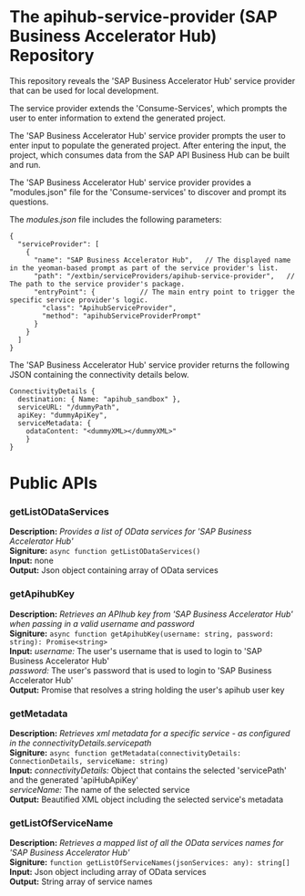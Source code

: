
# The apihub-service-provider (SAP Business Accelerator Hub) Repository

This repository reveals the 'SAP Business Accelerator Hub' service provider that can be used for local development.

The service provider extends the 'Consume-Services', which prompts the user to enter information to extend the generated project.

The 'SAP Business Accelerator Hub' service provider prompts the user to enter input to populate the generated project. After entering the input, the project, which consumes data from the SAP API Business Hub can be built and run.

The 'SAP Business Accelerator Hub' service provider provides a "modules.json" file for the 'Consume-services' to discover and prompt its questions. 

The *modules.json* file includes the following parameters: 

```
{
  "serviceProvider": [
    {
      "name": "SAP Business Accelerator Hub", 	// The displayed name in the yeoman-based prompt as part of the service provider's list.
      "path": "/extbin/serviceProviders/apihub-service-provider", 	// The path to the service provider's package.
      "entryPoint": { 			// The main entry point to trigger the specific service provider's logic.
        "class": "ApihubServiceProvider",
        "method": "apihubServiceProviderPrompt"
      }
    }
  ]
}
```

The 'SAP Business Accelerator Hub' service provider returns the following JSON containing the connectivity details below.
 
```
ConnectivityDetails {
  destination: { Name: "apihub_sandbox" },
  serviceURL: "/dummyPath",
  apiKey: "dummyApiKey",
  serviceMetadata: {
    odataContent: "<dummyXML></dummyXML>" 
    }
}
```

# Public APIs

### getListODataServices
**Description:** *Provides a list of OData services for 'SAP Business Accelerator Hub'*  
**Signiture:** ```async function getListODataServices()```  
**Input:** none  
**Output:** Json object containing array of OData services  

### getApihubKey
**Description:** *Retrieves an APIhub key from 'SAP Business Accelerator Hub' when passing in a valid username and password*  
**Signiture:** ```async function getApihubKey(username: string, password: string): Promise<string>```  
**Input:** *username:* The user's username that is used to login to 'SAP Business Accelerator Hub'  
           *password:* The user's password that is used to login to 'SAP Business Accelerator Hub'  
**Output:** Promise that resolves a string holding the user's apihub user key  

### getMetadata
**Description:** *Retrieves xml metadata for a specific service - as configured in the connectivityDetails.servicepath*  
**Signiture:** ```async function getMetadata(connectivityDetails: ConnectionDetails, serviceName: string)```  
**Input:** *connectivityDetails:* Object that contains the selected 'servicePath' and the generated 'apiHubApiKey'  
  *serviceName:* The name of the selected service  
**Output:** Beautified XML object including the selected service's metadata  

### getListOfServiceName
**Description:** *Retrieves a mapped list of all the OData services names for 'SAP Business Accelerator Hub'*  
**Signiture:** ```function getListOfServiceNames(jsonServices: any): string[]```  
**Input:** Json object including array of OData services  
**Output:** String array of service names  
